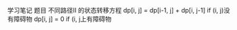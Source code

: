 学习笔记
题目 不同路径II 的状态转移方程
dp[i, j] = dp[i-1, j] + dp[i, j-1] if (i, j)没有障碍物
dp[i, j] = 0                       if (i, j上有障碍物
